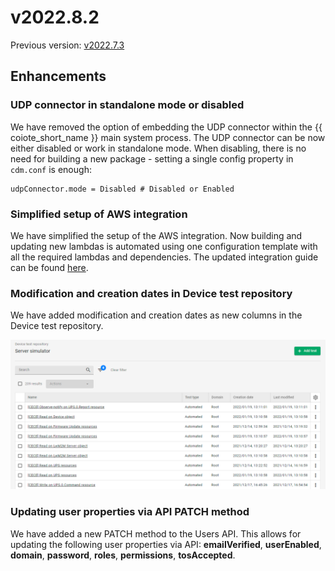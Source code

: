 # v2022.8.2

Previous version: [v2022.7.3](v2022.7.3.md)

## Enhancements

### UDP connector in standalone mode or disabled

We have removed the option of embedding the UDP connector within the {{ coiote_short_name }} main system process. The UDP connector can be now either disabled or work in standalone mode. When disabling, there is no need for building a new package - setting a single config property in `cdm.conf` is enough:
```
udpConnector.mode = Disabled # Disabled or Enabled
```

### Simplified setup of AWS integration

We have simplified the setup of the AWS integration. Now building and updating new lambdas is automated using one configuration template with all the required lambdas and dependencies. The updated integration guide can be found [here](../Cloud_integrations/AWS_IoT_Core/Configuring_AWS_integration.md).

### Modification and creation dates in Device test repository
We have added modification and creation dates as new columns in the Device test repository.

![Modification and creation dates in device test repository](images/devtests.png "Modification and creation dates in device test repository")

### Updating user properties via API PATCH method
We have added a new PATCH method to the Users API. This allows for updating the following user properties via API: **emailVerified**, **userEnabled**, **domain**, **password**, **roles**, **permissions**, **tosAccepted**.
